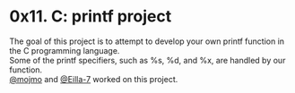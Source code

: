 # **0x11. C: printf project**
The goal of this project is to attempt to develop your own printf function in the C programming language.  
Some of the printf specifiers, such as %s, %d, and %x, are handled by our function.  
[@mojmo](https://github.com/mojmo) and [@Eilla-7](https://github.com/Eilla-7) worked on this project.  

